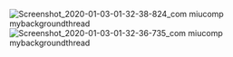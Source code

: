![Screenshot_2020-01-03-01-32-38-824_com miucomp mybackgroundthread](https://user-images.githubusercontent.com/24388499/71686439-cbdc9d00-2dcd-11ea-9333-594975944c39.jpg)
![Screenshot_2020-01-03-01-32-36-735_com miucomp mybackgroundthread](https://user-images.githubusercontent.com/24388499/71686440-cc753380-2dcd-11ea-87a0-bd0c5356f073.jpg)
